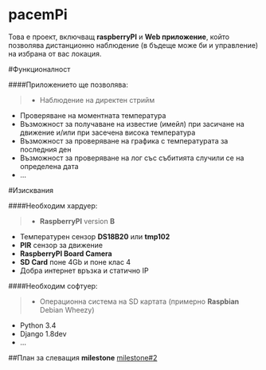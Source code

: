 pacemPi
=======

Това е проект, включващ **raspberryPI** и **Web приложение**, който позволява дистанционно наблюдение (в бъдеще може би и управление) на избрана от вас локация.

#Функционалност

####Приложението ще позволява:
>+ Наблюдение на директен стрийм
+ Проверяване на моментната температура
+ Възможност за получаване на известие (имейл) при засичане на движение и/или при засечена висока температура
+ Възможност за проверяване на графика с температурата за последния ден
+ Възможност за проверяване на лог със събитията случили се на определена дата  
+ ...

#Изисквания

####Необходим хардуер:
>+ **RaspberryPI** version **B**
+ Температурен сензор **DS18B20** или **tmp102**
+ **PIR** сензор за движение
+ **RaspberryPI Board Camera**
+ **SD Card** поне 4Gb и поне клас 4
+ Добра интернет връзка и статично IP

####Необходим софтуер: 
>+ Операционна система на SD картата (примерно **Raspbian** Debian Wheezy)
+ Python 3.4
+ Django 1.8dev
+ ... 

##План за слеващия **milestone**
 [milestone#2](https://github.com/AngelTsanev/pacemPI/blob/master/milestone2.md)

